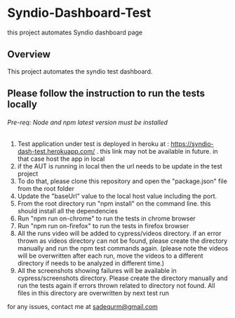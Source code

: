 # Syndio-Dashboard-Test
this project automates Syndio dashboard page 

## Overview
This project automates the syndio test dashboard.

## Please follow the instruction to run the tests locally

###### Pre-req: Node and npm latest version must be installed

1. Test application under test is deployed in heroku at : https://syndio-dash-test.herokuapp.com/ . this link may not be available in future. in that case host the app in local
2. if the AUT is running in local then the url needs to be update in the test project
3. To do that, please clone this repository and open the "package.json" file from the root folder
4. Update the "baseUrl" value to the local host value including the port.
5. From the root directory run "npm install" on the command line. this should install all the dependencies
6. Run "npm run on-chrome" to run the tests in chrome browser
7. Run "npm run on-firefox" to run the tests in firefox browser
8. All the runs video will be added to cypress/videos directory. if an error thrown as videos directory can not be found, please create the directory manually and run the npm test commands again. (please note the videos will be overwritten after each run, move the videos to a different directory if needs to be analyzed in different time.)
9. All the screenshots showing failures will be available in cypress/screenshots directory. Please create the directory manually and run the tests again if errors thrown related to directory not found. All files in this directory are overwritten by next test run

for any issues, contact me at sadequrm@gmail.com
